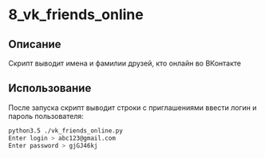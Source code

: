 # 8_vk_friends_online

## Описание
Скрипт выводит имена и фамилии друзей, кто онлайн во ВКонтакте

## Использование
После запуска скрипт выводит строки с приглашениями ввести логин и пароль пользователя:

```sh
python3.5 ./vk_friends_online.py
Enter login > abc123@gmail.com
Enter password > gjGJ46kj  
```